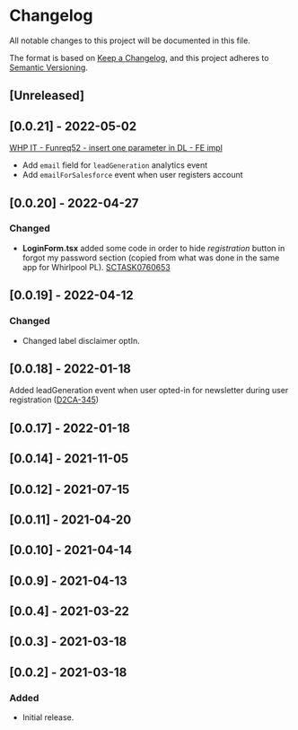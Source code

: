 # Changelog

All notable changes to this project will be documented in this file.

The format is based on [Keep a Changelog](https://keepachangelog.com/en/1.0.0/),
and this project adheres to [Semantic Versioning](https://semver.org/spec/v2.0.0.html).

## [Unreleased]

## [0.0.21] - 2022-05-02
[WHP IT - Funreq52 - insert one parameter in DL - FE impl](https://whirlpoolgtm.atlassian.net/browse/D2CA-639)
- Add `email` field for `leadGeneration` analytics event
- Add `emailForSalesforce` event when user registers account

## [0.0.20] - 2022-04-27

### Changed

- **LoginForm.tsx** added some code in order to hide *registration* button in forgot my password section (copied from what was done in the same app for Whirlpool PL). [SCTASK0760653](https://whirlpool.service-now.com/nav_to.do?uri=sc_task.do?sys_id=5fc979a91bd241104e7dedf1b24bcb30%26sysparm_view=RPTfdcf17dd1b00c198f845a687b04bcbff)
## [0.0.19] - 2022-04-12

### Changed

- Changed label disclaimer optIn.

## [0.0.18] - 2022-01-18
Added leadGeneration event when user opted-in for newsletter during user registration ([D2CA-345](https://whirlpoolgtm.atlassian.net/browse/D2CA-345))

## [0.0.17] - 2022-01-18

## [0.0.14] - 2021-11-05

## [0.0.12] - 2021-07-15

## [0.0.11] - 2021-04-20

## [0.0.10] - 2021-04-14

## [0.0.9] - 2021-04-13

## [0.0.4] - 2021-03-22

## [0.0.3] - 2021-03-18

## [0.0.2] - 2021-03-18

### Added
- Initial release.
